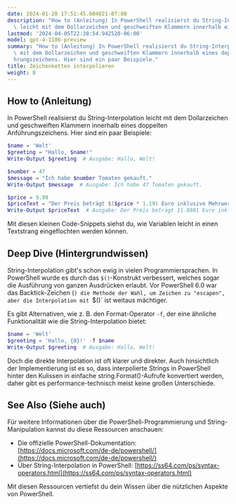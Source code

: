```yaml
---
date: 2024-01-20 17:51:45.604021-07:00
description: "How to (Anleitung) In PowerShell realisierst du String-Interpolation\
  \ leicht mit dem Dollarzeichen und geschweiften Klammern innerhalb eines doppelten\u2026"
lastmod: '2024-04-05T22:38:54.942520-06:00'
model: gpt-4-1106-preview
summary: "How to (Anleitung) In PowerShell realisierst du String-Interpolation leicht\
  \ mit dem Dollarzeichen und geschweiften Klammern innerhalb eines doppelten Anf\xFC\
  hrungszeichens. Hier sind ein paar Beispiele."
title: Zeichenketten interpolieren
weight: 8
---
```


## How to (Anleitung)
In PowerShell realisierst du String-Interpolation leicht mit dem Dollarzeichen und geschweiften Klammern innerhalb eines doppelten Anführungszeichens. Hier sind ein paar Beispiele:

```PowerShell
$name = 'Welt'
$greeting = "Hallo, $name!"
Write-Output $greeting  # Ausgabe: Hallo, Welt!

$number = 47
$message = "Ich habe $number Tomaten gekauft."
Write-Output $message  # Ausgabe: Ich habe 47 Tomaten gekauft.

$price = 9.99
$priceText = "Der Preis beträgt $($price * 1.19) Euro inklusive Mehrwertsteuer."
Write-Output $priceText  # Ausgabe: Der Preis beträgt 11.8881 Euro inklusive Mehrwertsteuer.
```

Mit diesen kleinen Code-Snippets siehst du, wie Variablen leicht in einen Textstrang eingeflochten werden können.

## Deep Dive (Hintergrundwissen)
String-Interpolation gibt's schon ewig in vielen Programmiersprachen. In PowerShell wurde es durch das `$()`-Konstrukt verbessert, welches sogar die Ausführung von ganzen Ausdrücken erlaubt. Vor PowerShell 6.0 war das Backtick-Zeichen (`) die Methode der Wahl, um Zeichen zu "escapen", aber die Interpolation mit `$()` ist weitaus mächtiger.

Es gibt Alternativen, wie z. B. den Format-Operator `-f`, der eine ähnliche Funktionalität wie die String-Interpolation bietet:

```PowerShell
$name = 'Welt'
$greeting = 'Hallo, {0}!' -f $name
Write-Output $greeting  # Ausgabe: Hallo, Welt!
```

Doch die direkte Interpolation ist oft klarer und direkter. Auch hinsichtlich der Implementierung ist es so, dass interpolierte Strings in PowerShell hinter den Kulissen in einfache string.Format()-Aufrufe konvertiert werden, daher gibt es performance-technisch meist keine großen Unterschiede.

## See Also (Siehe auch)
Für weitere Informationen über die PowerShell-Programmierung und String-Manipulation kannst du diese Ressourcen anschauen:

- Die offizielle PowerShell-Dokumentation: [https://docs.microsoft.com/de-de/powershell/](https://docs.microsoft.com/de-de/powershell/)
- Über String-Interpolation in PowerShell: [https://ss64.com/ps/syntax-operators.html](https://ss64.com/ps/syntax-operators.html)

Mit diesen Ressourcen vertiefst du dein Wissen über die nützlichen Aspekte von PowerShell.
